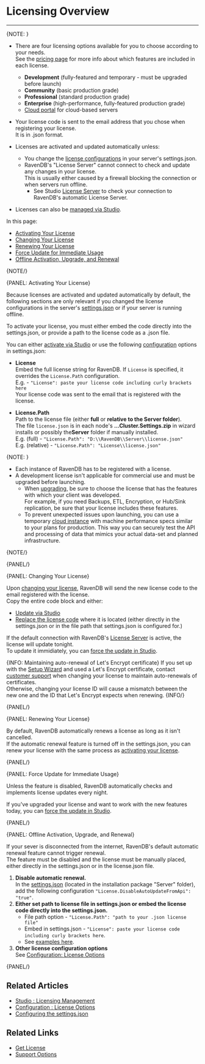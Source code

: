 # Licensing Overview
---

{NOTE: }

* There are four licensing options available for you to choose according to your needs.  
  See the [pricing page](https://ravendb.net/buy) for more info about which features are included in each license.  
   * **Development** (fully-featured and temporary - must be upgraded before launch)
   * **Community** (basic production grade)
   * **Professional** (standard production grade)
   * **Enterprise** (high-performance, fully-featured production grade)
   * [Cloud portal](../../../cloud/cloud-overview) for cloud-based servers

* Your license code is sent to the email address that you chose when registering your license.  
  It is in .json format.  

* Licenses are activated and updated automatically unless: 
  * You change the [license configurations](../../../server/configuration/licensing/license-configuration) in your server's settings.json.
  * RavenDB's "License Server" cannot connect to check and update any changes in your license.  
    This is usually either caused by a firewall blocking the connection or when servers run offline.  
    * See Studio [License Server](../../../studio/server/license-management#license-information) to check your connection to
      RavenDB's automatic License Server.

* Licenses can also be [managed via Studio](../../../studio/server/license-management).

In this page:

* [Activating Your License](../../../server/configuration/licensing/licensing-overview#activating-your-license)
* [Changing Your License](../../../server/configuration/licensing/licensing-overview#changing-your-license)
* [Renewing Your License](../../../server/configuration/licensing/licensing-overview#renewing-your-license)
* [Force Update for Immediate Usage](../../../server/configuration/licensing/licensing-overview#force-update-for-immediate-usage)
* [Offline Activation, Upgrade, and Renewal](../../../server/configuration/licensing/licensing-overview#renewing-your-license)

{NOTE/}

{PANEL: Activating Your License}

Because licenses are activated and updated automatically by default, the following sections are only relevant if you 
changed the license configurations in the server's [settings.json](../../../server/configuration/configuration-options#json)
or if your server is running offline.

To activate your license, you must either embed the code directly into the settings.json, 
or provide a path to the license code as a .json file.  

You can either [activate via Studio](../../../studio/server/license-management#register-license) or use the following 
[configuration](../../../server/configuration/licensing/license-configuration) options in settings.json:

* **License**  
    Embed the full license string for RavenDB. If `License` is specified, it overrides the `License.Path` configuration.  
    E.g. - `"License": paste your license code including curly brackets here`  
    Your license code was sent to the email that is registered with the license.

* **License.Path**  
    Path to the license file (either **full** or **relative to the Server folder**).  
    The file `license.json` is in each node's **...Cluster.Settings.zip** in wizard installs or possibly the**Server** folder if manually installed.  
    E.g. (full) - `"License.Path": "D:\\RavenDB\\Server\\license.json"`  
    E.g. (relative) - `"License.Path": "License\\license.json"`  

{NOTE: }

* Each instance of RavenDB has to be registered with a license.  
* A development license isn't applicable for commercial use and must be upgraded before launching.  
  * When [upgrading](https://ravendb.net/buy), be sure to choose the license that has the features 
    with which your client was developed.  
    For example, if you need Backups, ETL, Encryption, or Hub/Sink replication, be sure that your license includes these features.
  * To prevent unexpected issues upon launching, you can use a temporary [cloud instance](../../../cloud/cloud-overview#instances-provisioning-and-ravendb-products) 
    with machine performance specs similar to your plans for production. This way you can securely test the API and processing of 
    data that mimics your actual data-set and planned infrastructure.  

{NOTE/}

{PANEL/}

{PANEL: Changing Your License}

Upon [changing your license](https://ravendb.net/buy), RavenDB will send the new license code to the email 
registered with the license.  
Copy the entire code block and either:  

* [Update via Studio](../../../studio/server/license-management#replace-license) 
* [Replace the license code](../../../server/configuration/licensing/licensing-overview#activating-your-license) where it is located (either directly in the settings.json or 
  in the file path that settings.json is configured for.)  

If the default connection with RavenDB's [License Server](../../../studio/server/license-management#license-information) is active, 
the license will update tonight.  
To update it immidiately, you can [force the update in Studio](../../../studio/server/license-management#force-update).

{INFO: Maintaining auto-renewal of Let's Encrypt certificate}
If you set up with the [Setup Wizard](../../../start/installation/setup-wizard) and used a Let's Encrypt certificate, 
contact [customer support](https://ravendb.net/contact) when changing your license to maintain auto-renewals 
of certificates.  
Otherwise, changing your license ID will cause a mismatch between the new one and the ID that Let's Encrypt expects when renewing.
{INFO/}

{PANEL/}

{PANEL: Renewing Your License}

By default, RavenDB automatically renews a license as long as it isn't cancelled.  
If the automatic renewal feature is turned off in the settings.json, you can renew your license with the same process 
as [activating your license](../../../server/configuration/licensing/licensing-overview#activating-your-license).

{PANEL/}

{PANEL: Force Update for Immediate Usage}

Unless the feature is disabled, RavenDB automatically checks and implements license updates every night.  

If you've upgraded your license and want to work with the new features today, you can 
[force the update in Studio](../../../studio/server/license-management#force-update).

{PANEL/}

{PANEL: Offline Activation, Upgrade, and Renewal}

If your sever is disconnected from the internet, RavenDB's default automatic renewal feature cannot trigger renewal.  
The feature must be disabled and the license must be manually placed, either directly in the settings.json 
or in the license.json file.

1. **Disable automatic renewal.**  
   In the [settings.json](../../../server/configuration/configuration-options#json) 
   (located in the installation package "Server" folder), add the following configuration 
   `"License.DisableAutoUpdateFromApi": "true"`.
2. **Either set path to license file in settings.json or embed the license code directly into the settings.json.**  
   * File path option - `"License.Path": "path to your .json license file"`
   * Embed in settings.json - `"License": paste your license code including curly brackets here`.
   * See [examples here](../../../server/configuration/licensing/licensing-overview#activating-your-license).
4. **Other license configuration options**  
   See [Configuration: License Options](../../../server/configuration/licensing/license-configuration)

{PANEL/}

## Related Articles

- [Studio : Licensing Management](../../studio/server/license-management)
- [Configuration : License Options](../../server/configuration/license-configuration)
- [Configuring the settings.json](../../../server/configuration/configuration-options#json)


## Related Links

- [Get License](https://ravendb.net/buy)
- [Support Options](https://ravendb.net/support)

